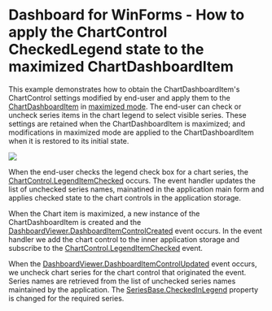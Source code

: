 # Dashboard for WinForms - How to apply the ChartControl CheckedLegend state to the maximized ChartDashboardItem

This example demonstrates how to obtain the ChartDashboardItem's ChartControl settings modified by end-user and apply them to the [ChartDashboardItem](https://docs.devexpress.com/Dashboard/DevExpress.DashboardCommon.ChartDashboardItem) in [maximized mode](https://docs.devexpress.com/Dashboard/15619/creating-dashboards/creating-dashboards-in-the-winforms-designer/dashboard-layout/dashboard-items-layout).
The end-user can check or uncheck series items in the chart legend to select visible series. These settings are retained when the ChartDashboardItem is maximized; and modifications in maximized mode are applied to the ChartDashboardItem when it is restored to its initial state. 

![](https://github.com/DevExpress-Examples/win-dashboard-viewer-chartcontrol-checkedlegend-maximized/blob/18.1.3%2B/images/win-dashboard-viewer-chartcontrol-checkedlegend-maximized.png)

When the end-user checks the legend check box for a chart series, the [ChartControl.LegendItemChecked](https://docs.devexpress.com/WindowsForms/DevExpress.XtraCharts.ChartControl.LegendItemChecked) occurs. The event handler updates the list of unchecked series names, mainatined in the application main form and applies checked state to the chart controls in the application storage.

When the Chart item is maximized, a new instance of the ChartDashboardItem is created and the [DashboardViewer.DashboardItemControlCreated](https://docs.devexpress.com/Dashboard/DevExpress.DashboardWin.DashboardViewer.DashboardItemControlCreated) event occurs. In the event handler we add the chart control to the inner application storage and subscribe to the [ChartControl.LegendItemChecked](https://docs.devexpress.com/WindowsForms/DevExpress.XtraCharts.ChartControl.LegendItemChecked) event. 

When the [DashboardViewer.DashboardItemControlUpdated](https://docs.devexpress.com/Dashboard/DevExpress.DashboardWin.DashboardViewer.DashboardItemControlUpdated) event occurs, we uncheck chart series for the chart control that originated the event. Series names are retrieved from the list of unchecked series names maintained by the application. The [SeriesBase.CheckedInLegend](https://docs.devexpress.com/CoreLibraries/DevExpress.XtraCharts.SeriesBase.CheckedInLegend) property is changed for the required series.
